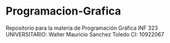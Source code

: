 # Programacion-Grafica
Repositorio para la materia de Programación Gráfica INF 323
UNIVERSITARIO: Walter Mauricio Sanchez Toledo
CI: 10922067
